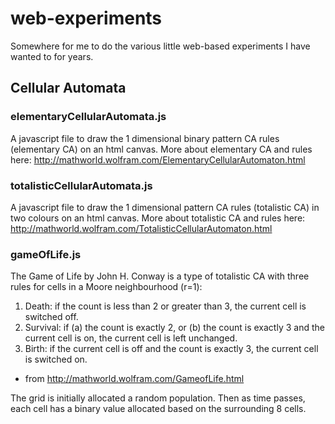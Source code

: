 # web-experiments
Somewhere for me to do the various little web-based experiments I have wanted to for years.

## Cellular Automata

### elementaryCellularAutomata.js

A javascript file to draw the 1 dimensional binary pattern CA rules (elementary CA) on an html canvas.
More about elementary CA and rules here: http://mathworld.wolfram.com/ElementaryCellularAutomaton.html


### totalisticCellularAutomata.js

A javascript file to draw the 1 dimensional pattern CA rules (totalistic CA) in two colours on an html canvas.
More about totalistic CA and rules here: http://mathworld.wolfram.com/TotalisticCellularAutomaton.html

### gameOfLife.js

The Game of Life by John H. Conway is a type of totalistic CA with three rules for cells in a Moore neighbourhood (r=1):
1. Death: if the count is less than 2 or greater than 3, the current cell is switched off.
2. Survival: if (a) the count is exactly 2, or (b) the count is exactly 3 and the current cell is on, the current cell is left unchanged.
3. Birth: if the current cell is off and the count is exactly 3, the current cell is switched on.
- from http://mathworld.wolfram.com/GameofLife.html

The grid is initially allocated a random population. Then as time passes, each cell has a binary value allocated based on the surrounding 8 cells.
